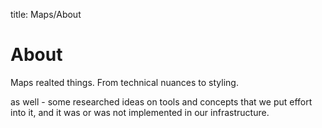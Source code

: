 title: Maps/About

# About

Maps realted things. From technical nuances to styling.

as well - some researched ideas on tools and concepts that we put effort into it, and it was or was not implemented in our infrastructure. 
